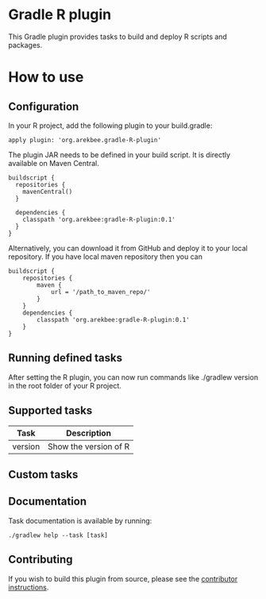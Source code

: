 #  Gradle R plugin

This Gradle plugin provides tasks to build and deploy R scripts and packages.


# How to use

## Configuration

In your R project, add the following plugin to your build.gradle:
``` groove
apply plugin: 'org.arekbee.gradle-R-plugin'
```


The plugin JAR needs to be defined in your build script. It is directly available on Maven Central.

``` groove
buildscript {
  repositories {
    mavenCentral()
  }

  dependencies {
    classpath 'org.arekbee:gradle-R-plugin:0.1'
  }
}
```

Alternatively, you can download it from GitHub and deploy it to your local repository. If you have local maven repository then you can

``` groove
buildscript {
    repositories {
        maven {
            url = '/path_to_maven_repo/'
        }
    }
    dependencies {
        classpath 'org.arekbee:gradle-R-plugin:0.1'
    }
}
```


## Running defined tasks
After setting the R plugin, you can now run commands like ./gradlew version in the root folder of your R project.


## Supported tasks
| Task                       | Description
|----------------------------|---
| version  | Show the version of R


## Custom tasks



## Documentation
Task documentation is available by running:

    ./gradlew help --task [task]


## Contributing

If you wish to build this plugin from source, please see the [contributor instructions](CONTRIBUTING.md).


